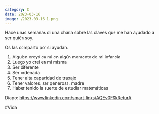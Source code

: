 ```yaml
--- 
category: C 
date: 2023-03-16 
image: /2023-03-16_1.png 
--- 
```


Hace unas semanas di una charla sobre las claves que me han ayudado a ser quién soy. 

Os las comparto por si ayudan.

1) Alguien creyó en mi en algún momento de mi infancia
2) Luego yo creí en mí misma
3) Ser diferente
4) Ser ordenada
5) Tener alta capacidad de trabajo
6) Tener valores, ser generosa, madre
7) Haber tenido la suerte de estudiar matemáticas

Diapo: https://www.linkedin.com/smart-links/AQEv0FSkReturA

#Vida